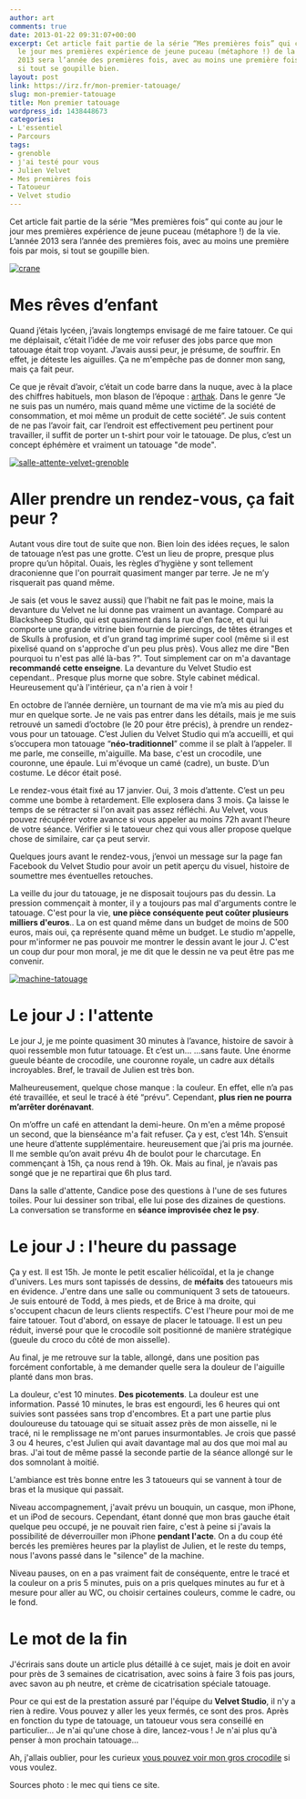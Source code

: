 ```yaml
---
author: art
comments: true
date: 2013-01-22 09:31:07+00:00
excerpt: Cet article fait partie de la série “Mes premières fois” qui conte au jour
  le jour mes premières expérience de jeune puceau (métaphore !) de la vie. L’année
  2013 sera l’année des premières fois, avec au moins une première fois par mois,
  si tout se goupille bien.
layout: post
link: https://irz.fr/mon-premier-tatouage/
slug: mon-premier-tatouage
title: Mon premier tatouage
wordpress_id: 1438448673
categories:
- L'essentiel
- Parcours
tags:
- grenoble
- j'ai testé pour vous
- Julien Velvet
- Mes premières fois
- Tatoueur
- Velvet studio
---
```


Cet article fait partie de la série “Mes premières fois” qui conte au jour le jour mes premières expérience de jeune puceau (métaphore !) de la vie. L’année 2013 sera l’année des premières fois, avec au moins une première fois par mois, si tout se goupille bien.

[![crane](https://static.irz.fr/2013/01/crane-1024x682.jpg)](https://static.irz.fr/2013/01/crane.jpg)



# Mes rêves d’enfant



Quand j’étais lycéen, j’avais longtemps envisagé de me faire tatouer. Ce qui me déplaisait, c’était l’idée de me voir refuser des jobs parce que mon tatouage était trop voyant. J’avais aussi peur, je présume, de souffrir. En effet, je déteste les aiguilles. Ça ne m'empêche pas de donner mon sang, mais ça fait peur.

Ce que je rêvait d’avoir, c’était un code barre dans la nuque, avec à la place des chiffres habituels, mon blason de l’époque : [arthak](http://irz.fr/arthak/). Dans le genre “Je ne suis pas un numéro, mais quand même une victime de la société de consommation, et moi même un produit de cette société”. Je suis content de ne pas l’avoir fait, car l’endroit est effectivement peu pertinent pour travailler, il suffit de porter un t-shirt pour voir le tatouage. De plus, c’est un concept éphémère et vraiment un tatouage "de mode".

[![salle-attente-velvet-grenoble](https://static.irz.fr/2013/01/salle-attente-velvet-grenoble-1024x682.jpg)](https://static.irz.fr/2013/01/salle-attente-velvet-grenoble.jpg)



# Aller prendre un rendez-vous, ça fait peur ?



Autant vous dire tout de suite que non. Bien loin des idées reçues, le salon de tatouage n’est pas une grotte. C’est un lieu de propre, presque plus propre qu’un hôpital. Ouais, les règles d’hygiène y sont tellement draconienne que l'on pourrait quasiment manger par terre. Je ne m’y risquerait pas quand même.

Je sais (et vous le savez aussi) que l’habit ne fait pas le moine, mais la devanture du Velvet ne lui donne pas vraiment un avantage. Comparé au Blacksheep Studio, qui est quasiment dans la rue d'en face, et qui lui comporte une grande vitrine bien fournie de piercings, de têtes étranges et de Skulls à profusion, et d'un grand tag imprimé super cool (même si il est pixelisé quand on s'approche d'un peu plus près). Vous allez me dire "Ben pourquoi tu n'est pas allé là-bas ?". Tout simplement car on m'a davantage **recommandé cette enseigne**. La devanture du Velvet Studio est cependant.. Presque plus morne que sobre. Style cabinet médical. Heureusement qu'à l'intérieur, ça n'a rien à voir !

En octobre de l’année dernière, un tournant de ma vie m’a mis au pied du mur en quelque sorte. Je ne vais pas entrer dans les détails, mais je me suis retrouvé un samedi d’octobre (le 20 pour être précis), à prendre un rendez-vous pour un tatouage. C’est Julien du Velvet Studio qui m’a accueilli, et qui s’occupera mon tatouage “**néo-traditionnel**” comme il se plaît à l’appeler. Il me parle, me conseille, m'aiguille. Ma base, c'est un crocodile, une couronne, une épaule. Lui m'évoque un camé (cadre), un buste. D’un costume. Le décor était posé.

Le rendez-vous était fixé au 17 janvier. Oui, 3 mois d’attente. C’est un peu comme une bombe à retardement. Elle explosera dans 3 mois. Ça laisse le temps de se rétracter si l'on avait pas assez réfléchi. Au Velvet, vous pouvez récupérer votre avance si vous appeler au moins 72h avant l'heure de votre séance. Vérifier si le tatoueur chez qui vous aller propose quelque chose de similaire, car ça peut servir.

Quelques jours avant le rendez-vous, j’envoi un message sur la page fan Facebook du Velvet Studio pour avoir un petit aperçu du visuel, histoire de soumettre mes éventuelles retouches.

La veille du jour du tatouage, je ne disposait toujours pas du dessin. La pression commençait à monter, il y a toujours pas mal d'arguments contre le tatouage. C'est pour la vie, **une pièce conséquente peut coûter plusieurs milliers d'euros**.. La on est quand même dans un budget de moins de 500 euros, mais oui, ça représente quand même un budget. Le studio m'appelle, pour m'informer ne pas pouvoir me montrer le dessin avant le jour J. C'est un coup dur pour mon moral, je me dit que le dessin ne va peut être pas me convenir.

[![machine-tatouage](https://static.irz.fr/2013/01/machine-tatouage-1024x682.jpg)](http://www.flickr.com/photos/nasthunter/8402356139/)



# Le jour J : l'attente



Le jour J, je me pointe quasiment 30 minutes à l’avance, histoire de savoir à quoi ressemble mon futur tatouage. Et c’est un... ...sans faute. Une énorme gueule béante de crocodile, une couronne royale, un cadre aux détails incroyables. Bref, le travail de Julien est très bon.

Malheureusement, quelque chose manque : la couleur. En effet, elle n’a pas été travaillée, et seul le tracé à été “prévu”. Cependant, **plus rien ne pourra m’arrêter dorénavant**.

On m’offre un café en attendant la demi-heure. On m'en a même proposé un second, que la bienséance m'a fait refuser. Ça y est, c’est 14h. S’ensuit une heure d’attente supplémentaire. heureusement que j’ai pris ma journée. Il me semble qu’on avait prévu 4h de boulot pour le charcutage. En commençant à 15h, ça nous rend à 19h. Ok. Mais au final, je n’avais pas songé que je ne repartirai que 6h plus tard.

Dans la salle d'attente, Candice pose des questions à l'une de ses futures toiles. Pour lui dessiner son tribal, elle lui pose des dizaines de questions. La conversation se transforme en **séance improvisée chez le psy**.



# Le jour J : l'heure du passage



Ça y est. Il est 15h. Je monte le petit escalier hélicoïdal, et la je change d'univers. Les murs sont tapissés de dessins, de **méfaits** des tatoueurs mis en évidence. J'entre dans une salle ou communiquent 3 sets de tatoueurs. Je suis entouré de Todd, à mes pieds, et de Brice à ma droite, qui s'occupent chacun de leurs clients respectifs. C'est l'heure pour moi de me faire tatouer. Tout d'abord, on essaye de placer le tatouage. Il est un peu réduit, inversé pour que le crocodile soit positionné de manière stratégique (gueule du croco du côté de mon aisselle).

Au final, je me retrouve sur la table, allongé, dans une position pas forcément confortable, à me demander quelle sera la douleur de l'aiguille planté dans mon bras.

La douleur, c'est 10 minutes. **Des picotements**. La douleur est une information. Passé 10 minutes, le bras est engourdi, les 6 heures qui ont suivies sont passées sans trop d'encombres. Et a part une partie plus douloureuse du tatouage qui se situait assez près de mon aisselle, ni le tracé, ni le remplissage ne m'ont parues insurmontables. Je crois que passé 3 ou 4 heures, c'est Julien qui avait davantage mal au dos que moi mal au bras. J'ai tout de même passé la seconde partie de la séance allongé sur le dos somnolant à moitié.

L'ambiance est très bonne entre les 3 tatoueurs qui se vannent à tour de bras et la musique qui passait.

Niveau accompagnement, j'avait prévu un bouquin, un casque, mon iPhone, et un iPod de secours. Cependant, étant donné que mon bras gauche était quelque peu occupé, je ne pouvait rien faire, c'est à peine si j'avais la possibilité de déverrouiller mon iPhone **pendant l'acte**. On a du coup été bercés les premières heures par la playlist de Julien, et le reste du temps, nous l'avons passé dans le "silence" de la machine.

Niveau pauses, on en a pas vraiment fait de conséquente, entre le tracé et la couleur on a pris 5 minutes, puis on a pris quelques minutes au fur et à mesure pour aller au WC, ou choisir certaines couleurs, comme le cadre, ou le fond.



# Le mot de la fin



J'écrirais sans doute un article plus détaillé à ce sujet, mais je doit en avoir pour près de 3 semaines de cicatrisation, avec soins à faire 3 fois pas jours, avec savon au ph neutre, et crème de cicatrisation spéciale tatouage.

Pour ce qui est de la prestation assuré par l'équipe du **Velvet Studio**, il n'y a rien à redire. Vous pouvez y aller les yeux fermés, ce sont des pros. Après en fonction du type de tatouage, un tatoueur vous sera conseillé en particulier... Je n'ai qu'une chose à dire, lancez-vous ! Je n'ai plus qu'à penser à mon prochain tatouage...

Ah, j'allais oublier, pour les curieux [vous pouvez voir mon gros crocodile](http://irz.fr/?attachment_id=1438448679) si vous voulez.

Sources photo : le mec qui tiens ce site.
